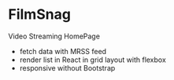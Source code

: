 # FilmSnag
Video Streaming HomePage

- fetch data with MRSS feed
- render list in React in grid layout with flexbox
- responsive without Bootstrap

